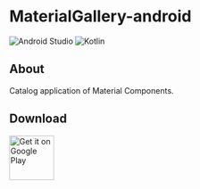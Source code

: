 # MaterialGallery-android  

![Android Studio](https://img.shields.io/badge/Android%20Studio-4.1.0%20Beta2-green.svg)
![Kotlin](https://img.shields.io/badge/kotlin-1.3.72-yellow.svg)

## About  
Catalog application of Material Components.  

## Download  

[<img src="https://play.google.com/intl/en_us/badges/images/generic/en_badge_web_generic.png"
alt="Get it on Google Play" height="80">](https://play.google.com/store/apps/details?id=com.numero.material_gallery)
